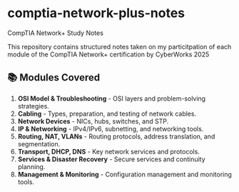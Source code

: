 # comptia-network-plus-notes
CompTIA Network+ Study Notes

This repository contains structured notes taken on my particitpation of each module of the CompTIA Network+ certification by CyberWorks 2025

## 📚 Modules Covered

1. **OSI Model & Troubleshooting** - OSI layers and problem-solving strategies.
2. **Cabling** - Types, preparation, and testing of network cables.
3. **Network Devices** - NICs, hubs, switches, and STP.
4. **IP & Networking** - IPv4/IPv6, subnetting, and networking tools.
5. **Routing, NAT, VLANs** - Routing protocols, address translation, and segmentation.
6. **Transport, DHCP, DNS** - Key network services and protocols.
7. **Services & Disaster Recovery** - Secure services and continuity planning.
8. **Management & Monitoring** - Configuration management and monitoring tools.
